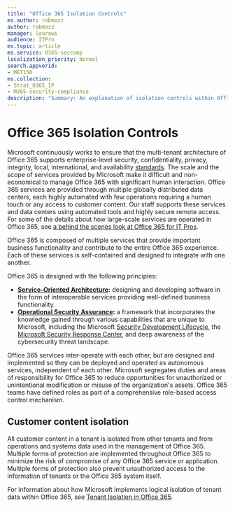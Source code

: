 ```yaml
---
title: "Office 365 Isolation Controls"
ms.author: robmazz
author: robmazz
manager: laurawi
audience: ITPro
ms.topic: article
ms.service: O365-seccomp
localization_priority: Normal
search.appverid:
- MET150
ms.collection:
- Strat_O365_IP
- M365-security-compliance
description: "Summary: An explanation of isolation controls within Office 365."
---
```


# Office 365 Isolation Controls 

Microsoft continuously works to ensure that the multi-tenant architecture of Office 365 supports enterprise-level security, confidentiality, privacy, integrity, local, international, and availability [standards](https://www.microsoft.com/TrustCenter/Compliance?service=Office#Icons). The scale and the scope of services provided by Microsoft make it difficult and non-economical to manage Office 365 with significant human interaction. Office 365 services are provided through multiple globally distributed data centers, each highly automated with few operations requiring a human touch or any access to customer content. Our staff supports these services and data centers using automated tools and highly secure remote access. For some of the details about how large-scale services are operated in Office 365, see [a behind the scenes look at Office 365 for IT Pros](https://channel9.msdn.com/Events/SharePoint-Conference/2014/SPC202).

Office 365 is composed of multiple services that provide important business functionality and contribute to the entire Office 365 experience. Each of these services is self-contained and designed to integrate with one another.

Office 365 is designed with the following principles:

 - **[Service-Oriented Architecture](https://msdn.microsoft.com/library/aa480021.aspx):** designing and developing software in the form of interoperable services providing well-defined business functionality.
 - **[Operational Security Assurance](http://www.microsoft.com/download/details.aspx?id=40872):** a framework that incorporates the knowledge gained through various capabilities that are unique to Microsoft, including the Microsoft [Security Development Lifecycle](https://www.microsoft.com/sdl/default.aspx), the [Microsoft Security Response Center](https://technet.microsoft.com/library/dn440717.aspx), and deep awareness of the cybersecurity threat landscape.

Office 365 services inter-operate with each other, but are designed and implemented so they can be deployed and operated as autonomous services, independent of each other. Microsoft segregates duties and areas of responsibility for Office 365 to reduce opportunities for unauthorized or unintentional modification or misuse of the organization's assets. Office 365 teams have defined roles as part of a comprehensive role-based access control mechanism.

## Customer content isolation

All customer content in a tenant is isolated from other tenants and from operations and systems data used in the management of Office 365. Multiple forms of protection are implemented throughout Office 365 to minimize the risk of compromise of any Office 365 service or application. Multiple forms of protection also prevent unauthorized access to the information of tenants or the Office 365 system itself.

For information about how Microsoft implements logical isolation of tenant data within Office 365, see [Tenant Isolation in Office 365](office-365-tenant-isolation-overview.md).
